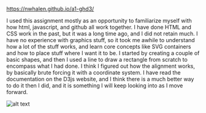 https://nwhalen.github.io/a1-ghd3/

I used this assignment mostly as an opportunity to familiarize myself with how html, javascript, and github all work together. I have done HTML and CSS work in the past, but it was a long time ago, and I did not retain much. I have no experience with graphics stuff, so it took me awhile to understand how a lot of the stuff works, and learn core concepts like SVG containers and how to place stuff where I want it to be. I started by creating a couple of basic shapes, and then I used a line to draw a rectangle from scratch to encompass what I had done. I think I figured out how the alignment works, by basically brute forcing it with a coordinate system. I have read the documentation on the D3js website, and I think there is a much better way to do it then I did, and it is something I will keep looking into as I move forward. 

![alt text](https://github.com/nwhalen/a1-ghd3/blob/main/d3screenshot.png)
